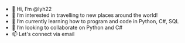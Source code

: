 - 👋 Hi, I’m @lyh22
- 👀 I’m interested in travelling to new places around the world!
- 🌱 I’m currently learning how to program and code in Python, C#, SQL
- 💞️ I’m looking to collaborate on Python and C#
- 📫 Let's connect via email 


